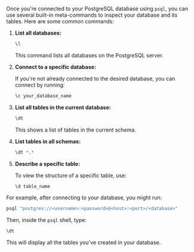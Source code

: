 Once you're connected to your PostgreSQL database using `psql`, you can use several built-in meta-commands to inspect your database and its tables. Here are some common commands:

1. **List all databases:**

   ```sql
   \l
   ```
   This command lists all databases on the PostgreSQL server.

2. **Connect to a specific database:**

   If you're not already connected to the desired database, you can connect by running:

   ```sql
   \c your_database_name
   ```

3. **List all tables in the current database:**

   ```sql
   \dt
   ```
   This shows a list of tables in the current schema.

4. **List tables in all schemas:**

   ```sql
   \dt *.*
   ```

5. **Describe a specific table:**

   To view the structure of a specific table, use:

   ```sql
   \d table_name
   ```

For example, after connecting to your database, you might run:

```bash
psql "postgres://<username>:<password>@<host>:<port>/<database>"
```

Then, inside the `psql` shell, type:

```sql
\dt
```

This will display all the tables you've created in your database.

